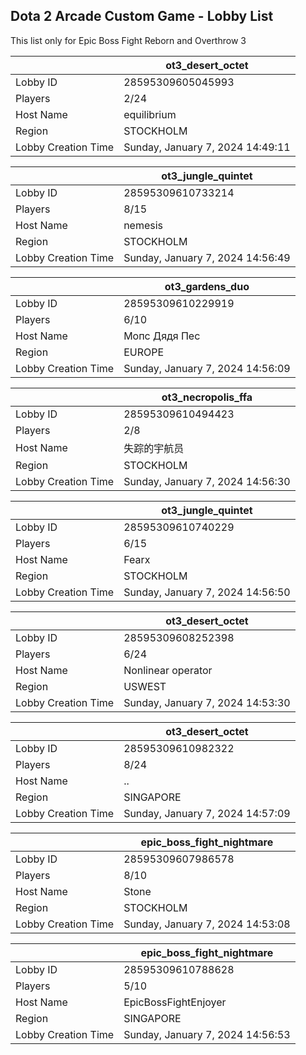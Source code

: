 ## Dota 2 Arcade Custom Game - Lobby List

This list only for Epic Boss Fight Reborn and Overthrow 3

|  | ot3_desert_octet |
| ------ | ------ |
| Lobby ID | 28595309605045993 |
| Players | 2/24 |
| Host Name | equilibrium |
| Region | STOCKHOLM |
| Lobby Creation Time | Sunday, January 7, 2024 14:49:11 |


|  | ot3_jungle_quintet |
| ------ | ------ |
| Lobby ID | 28595309610733214 |
| Players | 8/15 |
| Host Name | nemesis |
| Region | STOCKHOLM |
| Lobby Creation Time | Sunday, January 7, 2024 14:56:49 |


|  | ot3_gardens_duo |
| ------ | ------ |
| Lobby ID | 28595309610229919 |
| Players | 6/10 |
| Host Name | Мопс Дядя Пес |
| Region | EUROPE |
| Lobby Creation Time | Sunday, January 7, 2024 14:56:09 |


|  | ot3_necropolis_ffa |
| ------ | ------ |
| Lobby ID | 28595309610494423 |
| Players | 2/8 |
| Host Name | 失踪的宇航员 |
| Region | STOCKHOLM |
| Lobby Creation Time | Sunday, January 7, 2024 14:56:30 |


|  | ot3_jungle_quintet |
| ------ | ------ |
| Lobby ID | 28595309610740229 |
| Players | 6/15 |
| Host Name | Fearx |
| Region | STOCKHOLM |
| Lobby Creation Time | Sunday, January 7, 2024 14:56:50 |


|  | ot3_desert_octet |
| ------ | ------ |
| Lobby ID | 28595309608252398 |
| Players | 6/24 |
| Host Name | Nonlinear operator |
| Region | USWEST |
| Lobby Creation Time | Sunday, January 7, 2024 14:53:30 |


|  | ot3_desert_octet |
| ------ | ------ |
| Lobby ID | 28595309610982322 |
| Players | 8/24 |
| Host Name | .. |
| Region | SINGAPORE |
| Lobby Creation Time | Sunday, January 7, 2024 14:57:09 |


|  | epic_boss_fight_nightmare |
| ------ | ------ |
| Lobby ID | 28595309607986578 |
| Players | 8/10 |
| Host Name | Stone |
| Region | STOCKHOLM |
| Lobby Creation Time | Sunday, January 7, 2024 14:53:08 |


|  | epic_boss_fight_nightmare |
| ------ | ------ |
| Lobby ID | 28595309610788628 |
| Players | 5/10 |
| Host Name | EpicBossFightEnjoyer |
| Region | SINGAPORE |
| Lobby Creation Time | Sunday, January 7, 2024 14:56:53 |


